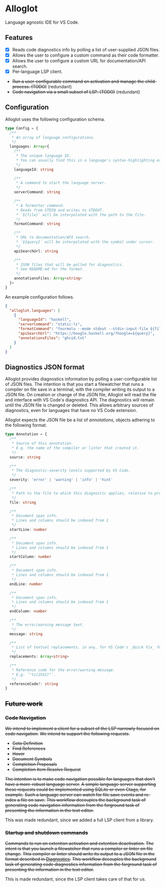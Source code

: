 # Alloglot

Language agnostic IDE for VS Code.

## Features

- [x] Reads code diagnostics info by polling a list of user-supplied JSON files.
- [x] Allows the user to configure a custom command as their code formatter.
- [x] Allows the user to configure a custom URL for documentation/API search.
- [x] Per-language LSP client.
- ~~Run a user-configurable command on activation and manage the child-process. (TODO)~~ (redundant)
- ~~Code navigation via a small subset of LSP. (TODO)~~ (redundant)

## Configuration

Alloglot uses the following configuration schema.

```typescript
type Config = {
  /**
   * An array of language configurations.
   */
  languages: Array<{
    /**
     * The unique language ID.
     * You can usually find this in a language's syntax-highlighting extension.
     */
    languageId: string

    /**
     * A command to start the language server.
     */
    serverCommand: string

    /**
     * A formatter command.
     * Reads from STDIN and writes to STDOUT.
     * `${file}` will be interpolated with the path to the file.
     */
    formatCommand: string

    /**
     * URL to documentation/API search.
     * `${query}` will be interpolated with the symbol under cursor.
     */
    apiSearchUrl: string

    /**
     * JSON files that will be polled for diagnostics.
     * See README.md for the format.
     */
    annotationsFiles: Array<string>
  }>
}
```

An example configuration follows.

```json
{
  "alloglot.languages": [
    {
      "languageId": "haskell",
      "serverCommand": "static-ls",
      "formatCommand": "fourmolu --mode stdout --stdin-input-file ${file}",
      "apiSearchUrl": "https://hoogle.haskell.org/?hoogle=${query}",
      "annotationsFiles": "ghcid.txt"
    }
  ]
}
```

## Diagnostics JSON format

Alloglot provides diagnostics information by polling a user-configurable list of JSON files.
The intention is that you start a filewatcher that runs a compiler on file save in a terminal, with the compiler writing its output to a JSON file.
On creation or change of the JSON file, Alloglot will read the file and interface with VS Code's diagnostics API.
The diagnostics will remain until the JSON file is changed or deleted.
This allows arbitrary sources of diagnostics, even for languages that have no VS Code extension.

Alloglot expects the JSON file be a list of _annotations,_ objects adhering to the following format.

```typescript
type Annotation = {
  /**
   * Source of this annotation.
   * E.g. the name of the compiler or linter that created it.
   */
  source: string

  /**
   * The diagnostic-severity levels supported by VS Code.
   */
  severity: 'error' | 'warning' | 'info' | 'hint'

  /**
   * Path to the file to which this diagnostic applies, relative to project root.
   */
  file: string

  /**
   * Document span info.
   * Lines and columns should be indexed from 1
   */
  startLine: number

  /**
   * Document span info.
   * Lines and columns should be indexed from 1
   */
  startColumn: number

  /**
   * Document span info.
   * Lines and columns should be indexed from 1
   */
  endLine: number

  /**
   * Document span info.
   * Lines and columns should be indexed from 1
   */
  endColumn: number

  /**
   * The error/warning message text.
   */
  message: string

  /**
   * List of textual replacements, in any, for VS Code's _Quick Fix_ feature.
   */
  replacements: Array<string>

  /**
   * Reference code for the error/warning message.
   * E.g. `"ts(2552)"`.
   */
  referenceCode?: string
}
```

## ~~Future work~~

### ~~Code Navigation~~

~~We intend to implement a client for a subset of the LSP narrowly focused on code navigation.~~
~~We intend to support the following requests.~~

- ~~Goto Definition~~
- ~~Find References~~
- ~~Hover~~
- ~~Document Symbols~~
- ~~Completion Proposals~~
- ~~Completion Item Resolve Request~~

~~The intention is to make code navigation possible for languages that don't have a more-robust language server.~~
~~A simple language server supporting these requests could be implemented using SQLite or even Ctags, for example.~~
~~Such a language server can watch for file save events and re-index a file on save.~~
~~This workflow decouples the background task of generating code navigation information from the forground task of presenting the information in the text editor.~~

This was made redundant, since we added a full LSP client from a library.

### ~~Startup and shutdown commands~~

~~Commands to run on extention activation and extention deactivation.~~
~~The intent is that you launch a filewatcher that runs a compiler or linter on file change.~~
~~This compiler or linter should write its output to a JSON file in the format described in [Diagnostics](#diagnostics).~~
~~This workflow decouples the background task of generating code diagnostics information from the forground task of presenting the information in the text editor.~~

This is made redundant, since the LSP client takes care of that for us.
